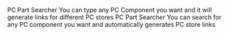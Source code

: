 PC Part Searcher
You can type any PC Component you want and it will generate links for different PC stores
PC Part Searcher
You can search for any PC component you want and automatically generates PC store links
